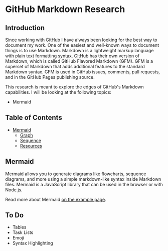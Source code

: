 # GitHub Markdown Research

## Introduction
Since working with GitHub I have always been looking for the best way to document my work. One of the easiest and well-known ways to document things is to use Markdown. Markdown is a lightweight markup language with plain text formatting syntax. GitHub has their own version of Markdown, which is called GitHub Flavored Markdown (GFM). GFM is a superset of Markdown that adds additional features to the standard Markdown syntax. GFM is used in GitHub issues, comments, pull requests, and in the GitHub Pages publishing source.

This research is meant to explore the edges of GitHub's Markdown capabilities. I will be looking at the following topics:
- Mermaid


## Table of Contents
- [Mermaid](#mermaid)
  - [Graph](#graph)
  - [Sequence](#sequence)
  - [Resources](#resources)

## Mermaid
Mermaid allows you to generate diagrams like flowcharts, sequence diagrams, and more using a simple markdown-like syntax inside Markdown files. Mermaid is a JavaScript library that can be used in the browser or with Node.js.

Read more about Mermaid [on the example page](./examples/mermaid.md).

## To Do
- Tables
- Task Lists
- Emoji
- Syntax Highlighting
